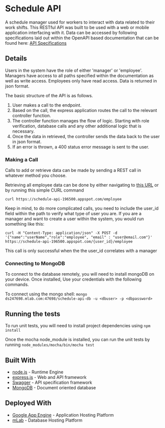 # Schedule API

A schedule manager used for workers to interact with data related to their work shifts. This RESTful API was built to be used with a web or mobile application interfacing with it. Data can be accessed by following specifications laid out within the OpenAPI based documentation that can be found here: [API Specifications](https://schedule-api-196500.appspot.com/)

## Details
Users in the system have the role of either 'manager' or 'employee'. Managers have access to all paths specified within the documentation as well as write access. Employees only have read access. Data is returned in json format.

The basic structure of the API is as follows.
1. User makes a call to the endpoint.
2. Based on the call, the express application routes the call to the relevant controller function.
3. The controller function manages the flow of logic. Starting with role verification, database calls and any other additional logic that is necessary.
4. Once the data in retrieved, the controller sends the data back to the user in json format.
5. If an error is thrown, a 400 status error message is sent to the user.

### Making a Call

Calls to add or retrieve data can be made by sending a REST call in whatever method you choose.

Retrieving all employee data can be done by either navigating to [this URL](https://schedule-api-196500.appspot.com/employee) or by running this simple CURL command
```
curl https://schedule-api-196500.appspot.com/employee
```

Keep in mind, to do more complicated calls, you need to include the user_id field within the path to verify what type of user you are. If you are a manager and want to create a user within the system, you would run something like this:
```
curl -H "Content-Type: application/json" -X POST -d '{"name":"userName","role":"employee", "email" : "user@email.com"}' https://schedule-api-196500.appspot.com/{user_id}/employee
```

This call is only successful when the the user_id correlates with a manager

### Connecting to MongoDB

To connect to the database remotely, you will need to install mongoDB on your device. Once installed, Use your credentials with the following commands.

To connect using the mongo shell: ```mongo ds247698.mlab.com:47698/schedule-api-db -u <dbuser> -p <dbpassword> ```


## Running the tests

To run unit tests, you will need to install project dependencies using ```npm install```

Once the mocha node_module is installed, you can run the unit tests by running
```node_modules/mocha/bin/mocha test```


## Built With

* [node.js](https://nodejs.org) - Runtime Engine
* [express.js](https://expressjs.com/) - Web and API framework
* [Swagger](https://swagger.io/) - API specification framework
* [MongoDB](https://www.mongodb.com/) - Document oriented database

## Deployed With

* [Google App Engine](https://cloud.google.com/appengine/) - Application Hosting Platform
* [mLab](https://mlab.com) - Database Hosting Platform
